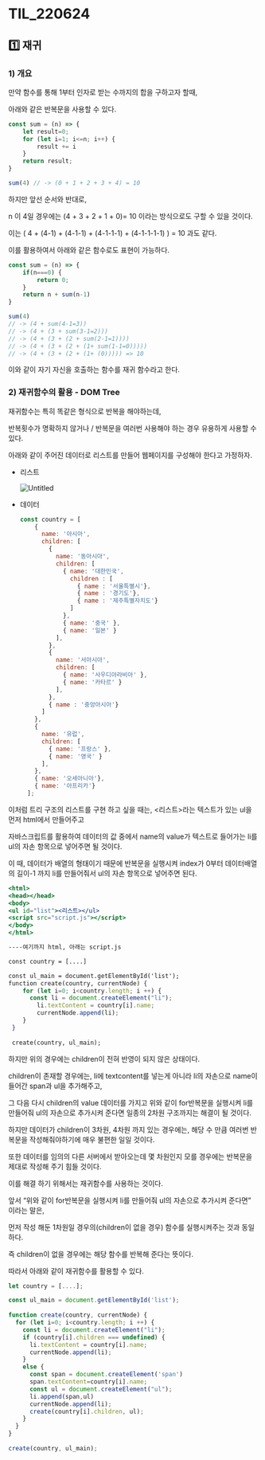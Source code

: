 # TIL_220624

## 1️⃣ 재귀

### 1) 개요

만약 함수를 통해 1부터 인자로 받는 수까지의 합을 구하고자 할때, 

아래와 같은 반복문을 사용할 수 있다.

```jsx
const sum = (n) => {
    let result=0;
    for (let i=1; i<=n; i++) {
        result += i
    }
    return result;
}

sum(4) // -> (0 + 1 + 2 + 3 + 4) = 10 
```

하지만 앞선 순서와 반대로, 

n 이 4일 경우에는 (4 + 3 + 2 + 1 + 0)= 10 이라는 방식으로도 구할 수 있을 것이다.

이는 ( 4 + (4-1) + (4-1-1) + (4-1-1-1) + (4-1-1-1-1) ) = 10 과도 같다.

이를 활용하여서 아래와 같은 함수로도 표현이 가능하다.

```jsx
const sum = (n) => {
    if(n===0) {
        return 0;
    }
    return n + sum(n-1)
}

sum(4) 
// -> (4 + sum(4-1=3))
// -> (4 + (3 + sum(3-1=2)))
// -> (4 + (3 + (2 + sum(2-1=1))))
// -> (4 + (3 + (2 + (1+ sum(1-1=0)))))
// -> (4 + (3 + (2 + (1+ (0))))) => 10
```

이와 같이 자기 자신을 호출하는 함수를 재귀 함수라고 한다.

### 2) 재귀함수의 활용 - DOM Tree

재귀함수는 특히 똑같은 형식으로 반복을 해야하는데, 

반복횟수가 명확하지 않거나 / 반복문을 여러번 사용해야 하는 경우 유용하게 사용할 수 있다.

아래와 같이 주어진 데이터로 리스트를 만들어 웹페이지를 구성해야 한다고 가정하자.

- 리스트
    
    ![Untitled](https://s3-us-west-2.amazonaws.com/secure.notion-static.com/6177f549-f657-4800-913f-d00a64bfae52/Untitled.png)
    
- 데이터
    
    ```jsx
    const country = [
        {
          name: '아시아',
          children: [
            {
              name: '동아시아',
              children: [
                { name: '대한민국',
                  children : [
                    { name : '서울특별시'},
                    { name : '경기도'},
                    { name : '제주특별자치도'}
                  ]
                },
                { name: '중국' },
                { name: '일본' }
              ],
            },
            {
              name: '서아시아',
              children: [
                { name: '사우디아라비아' },
                { name: '카타르' }
              ],
            },
            { name : '중앙아시아'}
          ]
        },
        {
          name: '유럽',
          children: [
            { name: '프랑스' },
            { name: '영국' }
          ],
        },
        { name: '오세아니아'},
        { name: '아프리카'}
      ];
    ```
    

이처럼 트리 구조의 리스트를 구현 하고 싶을 때는, <리스트>라는 텍스트가 있는 ul을 먼저 html에서 만들어주고

자바스크립트를 활용하여 데이터의 값 중에서 name의  value가 텍스트로 들어가는 li를 ul의 자손 항목으로 넣어주면 될 것이다.

이 때, 데이터가 배열의 형태이기 때문에 반복문을 실행시켜 index가 0부터 데이터배열의 길이-1 까지 li를 만들어줘서 ul의 자손 항목으로 넣어주면 된다.

```jsx
<html>
<head></head>
<body>
<ul id="list"><리스트></ul>
<script src="script.js"></script>
</body>
</html>

----여기까지 html, 아래는 script.js

const country = [....]

const ul_main = document.getElementById('list');
function create(country, currentNode) {
    for (let i=0; i<country.length; i ++) {
      const li = document.createElement("li");
        li.textContent = country[i].name;
        currentNode.append(li);
    }
 }
  
 create(country, ul_main);
```

하지만 위의 경우에는 children이 전혀 반영이 되지 않은 상태이다.

children이 존재할 경우에는, li에 textcontent를 넣는게 아니라 li의 자손으로 name이 들어간 span과 ul을 추가해주고,

그 다음 다시 children의 value 데이터를 가지고 위와 같이 for반복문을 실행시켜 li를 만들어줘 ul의 자손으로 추가시켜 준다면 일종의 2차원 구조까지는 해결이 될 것이다.

하지만 데이터가 children이 3차원, 4차원 까지 있는 경우에는, 해당 수 만큼 여러번 반복문을 작성해줘야하기에 매우 불편한 일일 것이다.

또한 데이터를 임의의 다른 서버에서 받아오는데 몇 차원인지 모를 경우에는 반복문을 제대로 작성해 주기 힘들 것이다.

이를 해결 하기 위해서는 재귀함수를 사용하는 것이다.

앞서 “위와 같이 for반복문을 실행시켜 li를 만들어줘 ul의 자손으로 추가시켜 준다면” 이라는 말은,

먼저 작성 해둔 1차원일 경우의(children이 없을 경우) 함수를 실행시켜주는 것과 동일하다.

즉 children이 없을 경우에는 해당 함수를 반복해 준다는 뜻이다.

따라서 아래와 같이 재귀함수를 활용할 수 있다.

```jsx
let country = [....];

const ul_main = document.getElementById('list');
 
function create(country, currentNode) {
  for (let i=0; i<country.length; i ++) {
    const li = document.createElement("li");
    if (country[i].children === undefined) {
      li.textContent = country[i].name;
      currentNode.append(li);
    }
    else {
      const span = document.createElement('span')
      span.textContent=country[i].name;
      const ul = document.createElement("ul");
      li.append(span,ul)
      currentNode.append(li);
      create(country[i].children, ul);
    }
  }
} 
  
create(country, ul_main);
```